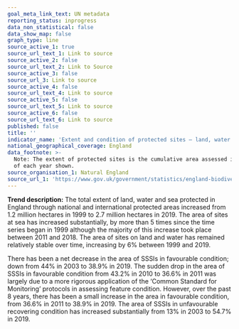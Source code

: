 ```yaml
---
goal_meta_link_text: UN metadata
reporting_status: inprogress
data_non_statistical: false
data_show_map: false
graph_type: line
source_active_1: true
source_url_text_1: Link to source
source_active_2: false
source_url_text_2: Link to Source
source_active_3: false
source_url_3: Link to source
source_active_4: false
source_url_text_4: Link to source
source_active_5: false
source_url_text_5: Link to source
source_active_6: false
source_url_text_6: Link to source
published: false
title: ''
indicator_name: 'Extent and condition of protected sites – land, water and sea'
national_geographical_coverage: England
data_footnote: >-
  Note: The extent of protected sites is the cumulative area assessed in March
  of each year shown.
source_organisation_1: Natural England
source_url_1: 'https://www.gov.uk/government/statistics/england-biodiversity-indicators'
---
```

**Trend description:** The total extent of land, water and sea protected in England through national and international protected areas increased from 1.2 million hectares in 1999 to 2.7 million hectares in 2019. The area of sites at sea has increased substantially, by more than 5 times since the time series began in 1999 although the majority of this increase took place between 2011 and 2018. The area of sites on land and water has remained relatively stable over time, increasing by 6% between 1999 and 2019.

There has been a net decrease in the area of SSSIs in favourable condition; down from 44% in 2003 to 38.9% in 2019. The sudden drop in the area of SSSIs in favourable condition from 43.2% in 2010 to 36.6% in 2011 was largely due to a more rigorous application of the ‘Common Standard for Monitoring’ protocols in assessing feature condition. However, over the past 8 years, there has been a small increase in the area in
favourable condition, from 36.6% in 2011 to 38.9% in 2019. The area of SSSIs in unfavourable recovering condition has increased substantially from 13% in 2003 to 54.7% in 2019. 
